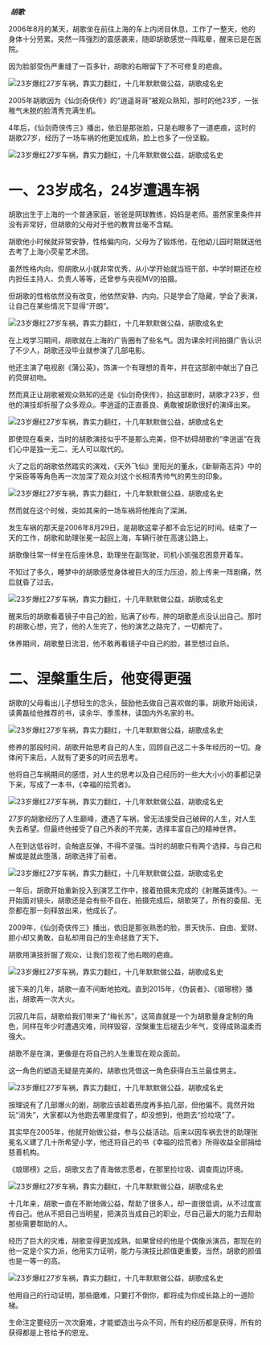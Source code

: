 ​                                           ***胡歌***

2006年8月的某天，胡歌坐在前往上海的车上内闭目休息，工作了一整天，他的身体十分劳累。突然一阵强烈的震感袭来，随即胡歌感觉一阵眩晕，醒来已是在医院。

因为脸部受伤严重缝了一百多针，胡歌的右眼留下了不可修复的疤痕。

![23岁爆红27岁车祸，靠实力翻红，十几年默默做公益，胡歌成名史](https://p5.toutiaoimg.com/origin/pgc-image/b9a823af53fa49a9bacf067243b4f779?from=pc)



2005年胡歌因为《仙剑奇侠传》的“逍遥哥哥”被观众熟知，那时的他23岁，一张稚气未脱的脸清秀充满生机。

4年后，《仙剑奇侠传三》播出，依旧是那张脸，只是右眼多了一道疤痕，这时的胡歌27岁，经历了一场车祸的他更加成熟，脸上也多了一份坚毅。

![23岁爆红27岁车祸，靠实力翻红，十几年默默做公益，胡歌成名史](https://p5.toutiaoimg.com/origin/pgc-image/61b30720e5d442358124cd8a5f0f28d1?from=pc)



# 一、23岁成名，24岁遭遇车祸

胡歌出生于上海的一个普通家庭，爸爸是网球教练，妈妈是老师。虽然家里条件并没有非常好，但胡歌的父母对于他的教育丝毫不含糊。

胡歌他小时候就非常安静，性格偏内向，父母为了锻炼他，在他幼儿园时期就送他去考了上海小荧星艺术团。

虽然性格内向，但胡歌从小就非常优秀，从小学开始就当班干部，中学时期还在校内担任主持人、负责人等等，还曾参与央视MV的拍摄。

但胡歌的性格依然没有改变，他依然安静、内向。只是学会了隐藏，学会了表演，让自己在某些情况下显得“开朗”。

![23岁爆红27岁车祸，靠实力翻红，十几年默默做公益，胡歌成名史](https://p5.toutiaoimg.com/origin/pgc-image/8f5f776b1e7249488fd7deb558833d59?from=pc)



在上戏学习期间，胡歌就在上海的广告圈有了些名气。因为课余时间拍摄广告认识了不少人，胡歌还没毕业就参演了几部电影。

他还主演了电视剧《蒲公英》，饰演一个有理想的青年，并在这部剧中献出了自己的荧屏初吻。

然而真正让胡歌被观众熟知的还是《仙剑奇侠传》，拍这部剧时，胡歌才23岁，但他的演技却折服了众多观众。李逍遥的正直善良、勇敢被胡歌很好的演绎出来。

![23岁爆红27岁车祸，靠实力翻红，十几年默默做公益，胡歌成名史](https://p5.toutiaoimg.com/origin/pgc-image/5ff0f299d28b46d198797306a8a23097?from=pc)



即使现在看来，当时的胡歌演技似乎不是那么完美，但不妨碍胡歌的“李逍遥”在我们心中是独一无二、无人可以取代的。

火了之后的胡歌依然踏实的演戏，《天外飞仙》里阳光的董永，《新聊斋志异》中的宁采臣等等角色再一次加深了观众对这个长相清秀帅气的男生的印象。

![23岁爆红27岁车祸，靠实力翻红，十几年默默做公益，胡歌成名史](https://p5.toutiaoimg.com/origin/pgc-image/635cd4b99aa04cb492d7d6c0ed48ae46?from=pc)



然而就在这个时候，突如其来的一场车祸将他推向了深渊。

发生车祸的那天是2006年8月29日，是胡歌这辈子都不会忘记的时间。结束了一天的工作，胡歌和助理张冕一起回上海，车辆行驶在高速公路上。

胡歌像往常一样坐在后座休息，助理坐在副驾驶，司机小凯强忍困意开着车。

不知过了多久，睡梦中的胡歌感觉身体被巨大的压力压迫，脸上传来一阵剧痛，然后就昏了过去。

![23岁爆红27岁车祸，靠实力翻红，十几年默默做公益，胡歌成名史](https://p5.toutiaoimg.com/origin/pgc-image/3ba7cee6255d4b9fab6a27d4c99d783c?from=pc)



醒来后的胡歌看着镜子中自己的脸，贴满了纱布，肿的胡歌差点没认出自己。那时的胡歌心想，完了，他的人生完了，他的演艺之路完了，一切都完了。

休养期间，胡歌整日流泪，他不敢再看镜子中自己的脸，甚至想过自杀。

# 二、涅槃重生后，他变得更强

胡歌的父母看出儿子想轻生的念头，鼓励他去做自己喜欢做的事。胡歌开始阅读，读黄磊给他推荐的书，读余华、季羡林，读国内外名家的书。

![23岁爆红27岁车祸，靠实力翻红，十几年默默做公益，胡歌成名史](https://p5.toutiaoimg.com/origin/pgc-image/82f7a78a7ad64f77a4f235ace6bba7be?from=pc)



修养的那段时间，胡歌开始思考自己的人生，回顾自己这二十多年经历的一切。身体闲下来后，人就有了更多的时间去思考。

他将自己车祸期间的感悟，对人生的思考以及自己经历的一些大大小小的事都记录下来，写成了一本书，《幸福的拾荒者》。

![23岁爆红27岁车祸，靠实力翻红，十几年默默做公益，胡歌成名史](https://p5.toutiaoimg.com/origin/pgc-image/b58bc54c99574f09a8718610765f4a81?from=pc)



27岁的胡歌经历了人生巅峰，遭遇了车祸，曾无法接受自己破碎的人生，对人生失去希望。但最终他接受了自己外表的不完美，选择丰富自己的精神世界。

人在到达低谷时，会触底反弹，不得不坚强。当时的胡歌只有两个选择，与自己和解或是就此堕落，胡歌选择了前者。

![23岁爆红27岁车祸，靠实力翻红，十几年默默做公益，胡歌成名史](https://p5.toutiaoimg.com/origin/pgc-image/717b8e03d4914427a7b98620e3144ded?from=pc)



一年后，胡歌开始重新投入到演艺工作中，接着拍摄未完成的《射雕英雄传》。一开始面对镜头，胡歌还是会有些不自在，拍摄完成后，胡歌哭了。所有的委屈、无奈都在那一刻释放出来，他成长了。

2009年，《仙剑奇侠传三》播出，依旧是那张熟悉的脸，景天快乐、自由、爱财、胆小却又勇敢，自私却用自己的生命拯救了天下。

胡歌用演技折服了观众，让我们忽视了他右眼的疤痕。

![23岁爆红27岁车祸，靠实力翻红，十几年默默做公益，胡歌成名史](https://p5.toutiaoimg.com/origin/pgc-image/96f558a2f13a4c028bb4cb059c70a27c?from=pc)



接下来的几年，胡歌一直不间断地拍戏。直到2015年，《伪装者》、《琅琊榜》播出，胡歌再一次大火。

沉寂几年后，胡歌给我们带来了“梅长苏”，这简直就是一个为胡歌量身定制的角色，同样在年少时遭遇灾难，同样毁容，涅槃重生后褪去少年气，变得成熟温柔而强大。

胡歌不是在演，更像是在将自己的人生重现在观众面前。

这一角色的塑造无疑是完美的，胡歌也凭借这一角色获得白玉兰最佳男主。

![23岁爆红27岁车祸，靠实力翻红，十几年默默做公益，胡歌成名史](https://p5.toutiaoimg.com/origin/pgc-image/7d0b4425d1aa426f8fa8abc2e25f2714?from=pc)



按理说有了几部爆火的剧，胡歌应该趁着热度再多拍几部，但他偏不。竟然开始玩“消失”，大家都以为他跑去哪里度假了，却没想到，他跑去“捡垃圾”了。

其实早在2005年，他就开始做公益，参与公益活动。后来以因车祸去世的助理张冕名义建了几十所希望小学，他还将自己的书《幸福的拾荒者》所得收益全部捐给慈善机构。

《琅琊榜》之后，胡歌又去了青海做志愿者，在那里捡垃圾、调查周边环境。

![23岁爆红27岁车祸，靠实力翻红，十几年默默做公益，胡歌成名史](https://p5.toutiaoimg.com/origin/pgc-image/ba90d7382982400e9990558d28ff1e66?from=pc)



十几年来，胡歌一直在不断地做公益，帮助了很多人，却一直很低调，从不过度宣传自己。他从不把自己当明星，把演员当成自己的职业，尽自己最大的能力去帮助那些需要帮助的人。

经历了巨大的灾难，胡歌变得更加成熟，如果曾经的他是个偶像派演员，那现在的他一定是个实力派，他用实力证明，能力与演技比颜值更重要，当然，胡歌的颜值也是一等一的高。

![23岁爆红27岁车祸，靠实力翻红，十几年默默做公益，胡歌成名史](https://p5.toutiaoimg.com/origin/pgc-image/35fab2eb88644916abf55ef843a858f1?from=pc)



他用自己的行动证明，那些磨难，只要打不倒你，都将成为你成长路上的一道阶梯。

生命注定要经历一次次磨难，才能塑造出与众不同，所有的经历都是获得，所有的获得都是上苍给予的恩宠。